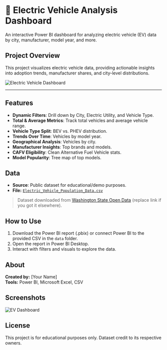 
# 🚗 Electric Vehicle Analysis Dashboard

An interactive Power BI dashboard for analyzing electric vehicle (EV) data by city, manufacturer, model year, and more.

## Project Overview

This project visualizes electric vehicle data, providing actionable insights into adoption trends, manufacturer shares, and city-level distributions.

![Electric Vehicle Dashboard](images/dashboard.png)

---

## Features

- **Dynamic Filters**: Drill down by City, Electric Utility, and Vehicle Type.
- **Total & Average Metrics**: Track total vehicles and average vehicle range.
- **Vehicle Type Split**: BEV vs. PHEV distribution.
- **Trends Over Time**: Vehicles by model year.
- **Geographical Analysis**: Vehicles by city.
- **Manufacturer Insights**: Top brands and models.
- **CAFV Eligibility**: Clean Alternative Fuel Vehicle stats.
- **Model Popularity**: Tree map of top models.

## Data

- **Source**: Public dataset for educational/demo purposes.
- **File:** [`Electric_Vehicle_Population_Data.csv`](data/Electric_Vehicle_Population_Data.csv)

> Dataset downloaded from [Washington State Open Data](https://data.wa.gov/Transportation/Electric-Vehicle-Population-Data/7fwk-7f3z) (replace link if you got it elsewhere).

## How to Use

1. Download the Power BI report (.pbix) or connect Power BI to the provided CSV in the `data` folder.
2. Open the report in Power BI Desktop.
3. Interact with filters and visuals to explore the data.

## About

**Created by:** [Your Name]  
**Tools:** Power BI, Microsoft Excel, CSV

## Screenshots

![EV Dashboard](images/dashboard.png)

## License

This project is for educational purposes only. Dataset credit to its respective owners.
